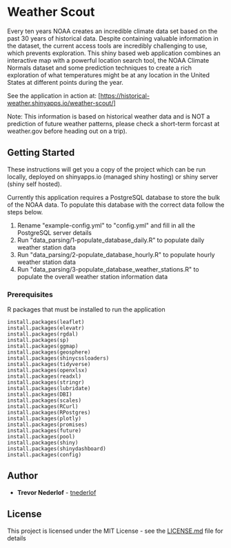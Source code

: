 # Weather Scout

Every ten years NOAA creates an incredible climate data set based on the past 30 years of historical data. Despite containing valuable information in the dataset, the current access tools are incredibly challenging to use, which prevents exploration. This shiny based web application combines an interactive map with a powerful location search tool, the NOAA Climate Normals dataset and some prediction techniques to create a rich exploration of what temperatures might be at any location in the United States at different points during the year.

See the application in action at: [https://historical-weather.shinyapps.io/weather-scout/]

Note: This information is based on historical weather data and is NOT a prediction of future weather patterns, please check a short-term forcast at weather.gov before heading out on a trip).    

## Getting Started

These instructions will get you a copy of the project which can be run locally, deployed on shinyapps.io (managed shiny hosting) or shiny server (shiny self hosted).

Currently this application requires a PostgreSQL database to store the bulk of the NOAA data. To populate this database with the correct data follow the steps below.

1) Rename "example-config.yml" to "config.yml" and fill in all the PostgreSQL server details
2) Run "data_parsing/1-populate_database_daily.R" to populate daily weather station data
3) Run "data_parsing/2-populate_database_hourly.R" to populate hourly weather station data
4) Run "data_parsing/3-populate_database_weather_stations.R" to populate the overall weather station information data

### Prerequisites

R packages that must be installed to run the application

```
install.packages(leaflet)
install.packages(elevatr)
install.packages(rgdal)
install.packages(sp)
install.packages(ggmap)
install.packages(geosphere)
install.packages(shinycssloaders)
install.packages(tidyverse)
install.packages(openxlsx)
install.packages(readxl)
install.packages(stringr)
install.packages(lubridate)
install.packages(DBI)
install.packages(scales)
install.packages(RCurl)
install.packages(RPostgres)
install.packages(plotly)
install.packages(promises)
install.packages(future)
install.packages(pool)
install.packages(shiny)
install.packages(shinydashboard)
install.packages(config)
```

## Author

* **Trevor Nederlof** - [tnederlof](https://github.com/tnederlof)


## License

This project is licensed under the MIT License - see the [LICENSE.md](LICENSE.md) file for details